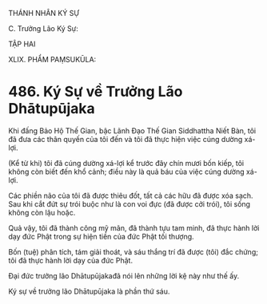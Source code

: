 THÁNH NHÂN KÝ SỰ

C. Trưởng Lão Ký Sự:

TẬP HAI

XLIX. PHẨM PAṂSUKŪLA:

# 486. Ký Sự về Trưởng Lão Dhātupūjaka

Khi đấng Bảo Hộ Thế Gian, bậc Lãnh Đạo Thế Gian Siddhattha Niết Bàn, tôi đã đưa các thân quyến của tôi đến và tôi đã thực hiện việc cúng dường xá-lợi.

(Kể từ khi) tôi đã cúng dường xá-lợi kể trước đây chín mươi bốn kiếp, tôi không còn biết đến khổ cảnh; điều này là quả báu của việc cúng dường xá-lợi.

Các phiền não của tôi đã được thiêu đốt, tất cả các hữu đã được xóa sạch. Sau khi cắt đứt sự trói buộc như là con voi đực (đã được cởi trói), tôi sống không còn lậu hoặc.

Quả vậy, tôi đã thành công mỹ mãn, đã thành tựu tam minh, đã thực hành lời dạy đức Phật trong sự hiện tiền của đức Phật tối thượng.

Bốn (tuệ) phân tích, tám giải thoát, và sáu thắng trí đã được (tôi) đắc chứng; tôi đã thực hành lời dạy của đức Phật.

Đại đức trưởng lão Dhātupūjakađã nói lên những lời kệ này như thế ấy.

Ký sự về trưởng lão Dhātupūjaka là phần thứ sáu.
